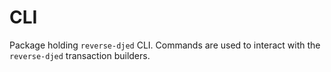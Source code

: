 # CLI

Package holding `reverse-djed` CLI. Commands are used to interact with the `reverse-djed` transaction builders.